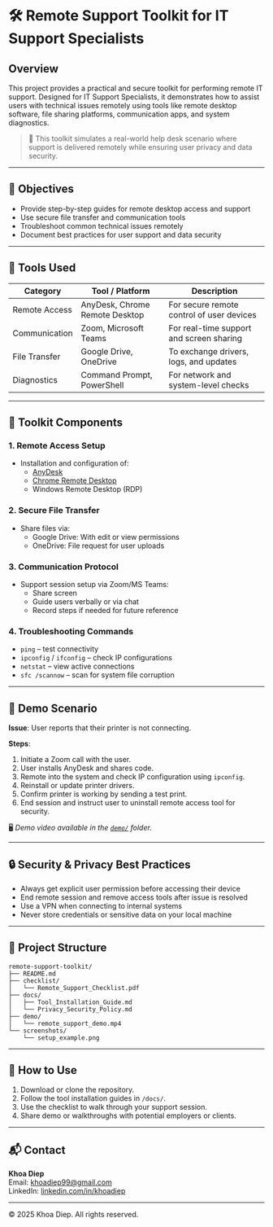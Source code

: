 # 🛠️ Remote Support Toolkit for IT Support Specialists

## Overview

This project provides a practical and secure toolkit for performing remote IT support. Designed for IT Support Specialists, it demonstrates how to assist users with technical issues remotely using tools like remote desktop software, file sharing platforms, communication apps, and system diagnostics.

> 📌 This toolkit simulates a real-world help desk scenario where support is delivered remotely while ensuring user privacy and data security.

---

## 🎯 Objectives

- Provide step-by-step guides for remote desktop access and support
- Use secure file transfer and communication tools
- Troubleshoot common technical issues remotely
- Document best practices for user support and data security

---

## 🧰 Tools Used

| Category            | Tool / Platform           | Description                                |
|---------------------|---------------------------|--------------------------------------------|
| Remote Access        | AnyDesk, Chrome Remote Desktop | For secure remote control of user devices |
| Communication        | Zoom, Microsoft Teams     | For real-time support and screen sharing   |
| File Transfer        | Google Drive, OneDrive    | To exchange drivers, logs, and updates     |
| Diagnostics          | Command Prompt, PowerShell| For network and system-level checks        |

---

## 📁 Toolkit Components

### 1. Remote Access Setup
- Installation and configuration of:
  - [AnyDesk](https://anydesk.com)
  - [Chrome Remote Desktop](https://remotedesktop.google.com)
  - Windows Remote Desktop (RDP)

### 2. Secure File Transfer
- Share files via:
  - Google Drive: With edit or view permissions
  - OneDrive: File request for user uploads

### 3. Communication Protocol
- Support session setup via Zoom/MS Teams:
  - Share screen
  - Guide users verbally or via chat
  - Record steps if needed for future reference

### 4. Troubleshooting Commands
- `ping` – test connectivity
- `ipconfig` / `ifconfig` – check IP configurations
- `netstat` – view active connections
- `sfc /scannow` – scan for system file corruption

---

## 🎥 Demo Scenario

**Issue**: User reports that their printer is not connecting.

**Steps**:
1. Initiate a Zoom call with the user.
2. User installs AnyDesk and shares code.
3. Remote into the system and check IP configuration using `ipconfig`.
4. Reinstall or update printer drivers.
5. Confirm printer is working by sending a test print.
6. End session and instruct user to uninstall remote access tool for security.

🖥️ *Demo video available in the [`demo/`](./demo/) folder.*

---

## 🔒 Security & Privacy Best Practices

- Always get explicit user permission before accessing their device
- End remote session and remove access tools after issue is resolved
- Use a VPN when connecting to internal systems
- Never store credentials or sensitive data on your local machine

---

## 📂 Project Structure
```
remote-support-toolkit/
├── README.md
├── checklist/
│   └── Remote_Support_Checklist.pdf
├── docs/
│   ├── Tool_Installation_Guide.md
│   └── Privacy_Security_Policy.md
├── demo/
│   └── remote_support_demo.mp4
└── screenshots/
    └── setup_example.png
```
---

## 🚀 How to Use

1. Download or clone the repository.
2. Follow the tool installation guides in `/docs/`.
3. Use the checklist to walk through your support session.
4. Share demo or walkthroughs with potential employers or clients.

---

## 📬 Contact

**Khoa Diep**  
Email: [khoadiep99@gmail.com](mailto:khoadiep99@gmail.com)  
LinkedIn: [linkedin.com/in/khoadiep](https://www.linkedin.com/in/khoadiep)

---

© 2025 Khoa Diep. All rights reserved.

